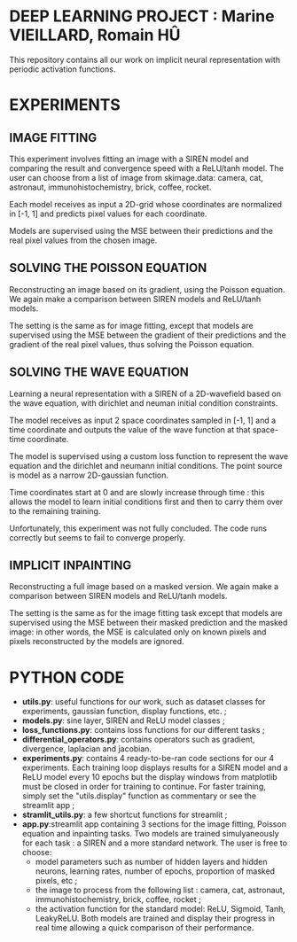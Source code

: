 # DEEP LEARNING PROJECT : Marine VIEILLARD, Romain HÛ
This repository contains all our work on implicit neural representation with periodic activation functions.


# EXPERIMENTS
## IMAGE FITTING
This experiment involves fitting an image with a SIREN model and comparing the result and convergence speed with a ReLU/tanh model. The user can choose from a list of image from 
skimage.data: camera, cat, astronaut, immunohistochemistry, brick, coffee, rocket.

Each model receives as input a 2D-grid whose coordinates are normalized in [-1, 1] and predicts pixel values for each coordinate.

Models are supervised using the MSE between their predictions and the real pixel values from the chosen image.


## SOLVING THE POISSON EQUATION
Reconstructing an image based on its gradient, using the Poisson equation. We again make a comparison between SIREN models and ReLU/tanh models.

The setting is the same as for image fitting, except that models are supervised using the MSE between the gradient of their predictions and the gradient of the real pixel values, thus solving the Poisson equation.


## SOLVING THE WAVE EQUATION
Learning a neural representation with a SIREN of a 2D-wavefield based on the wave equation, with dirichlet and neuman initial condition constraints.

The model receives as input 2 space coordinates sampled in [-1, 1] and a time coordinate and outputs the value of the wave function at that space-time coordinate.

The model is supervised using a custom loss function to represent the wave equation and the dirichlet and neumann initial conditions. The point source is model as a narrow 2D-gaussian function.

Time coordinates start at 0 and are slowly increase through time : this allows the model to learn initial conditions first and then to carry them over to the remaining training.

Unfortunately, this experiment was not fully concluded. The code runs correctly but seems to fail to converge properly.


## IMPLICIT INPAINTING
Reconstructing a full image based on a masked version. We again make a comparison between SIREN models and ReLU/tanh models.

The setting is the same as for the image fitting task except that models are supervised using the MSE between their masked prediction and the masked image: in other words, the MSE is calculated only on known pixels and pixels reconstructed by the models are ignored.


# PYTHON CODE
- **utils.py**: useful functions for our work, such as dataset classes for experiments, gaussian function, display functions, etc. ;
- **models.py**: sine layer, SIREN and ReLU model classes ;
- **loss_functions.py**: contains loss functions for our different tasks ;
- **differential_operators.py**: contains operators such as gradient, divergence, laplacian and jacobian.
- **experiments.py**: contains 4 ready-to-be-ran code sections for our 4 experiments. Each training loop displays results for a SIREN model and a ReLU model every 10 epochs but the display windows from matplotlib must be closed in order for training to continue. For faster training, simply set the "utils.display" function as commentary or see the streamlit app ;
- **stramlit_utils.py**: a few shortcut functions for streamlit ;
- **app.py**:streamlit app containing 3 sections for the image fitting, Poisson equation and inpainting tasks. Two models are trained simulyaneously for each task : a SIREN and a more standard network. The user is free to choose:
    - model parameters such as number of hidden layers and hidden neurons, learning rates, number of epochs, proportion of masked pixels, etc ;
    - the image to process from the following list : camera, cat, astronaut, immunohistochemistry, brick, coffee, rocket ; 
    - the activation function for the standard model: ReLU, Sigmoid, Tanh, LeakyReLU.
Both models are trained and display their progress in real time allowing a quick comparison of their performance.
